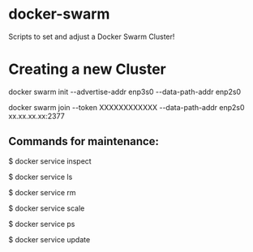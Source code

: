 # docker-swarm
Scripts to set and adjust a Docker Swarm Cluster!

# Creating a new Cluster

docker swarm init --advertise-addr enp3s0 --data-path-addr enp2s0

docker swarm join --token XXXXXXXXXXXX --data-path-addr enp2s0 xx.xx.xx.xx:2377

## Commands for maintenance:

$ docker service inspect

$ docker service ls

$ docker service rm

$ docker service scale

$ docker service ps

$ docker service update
